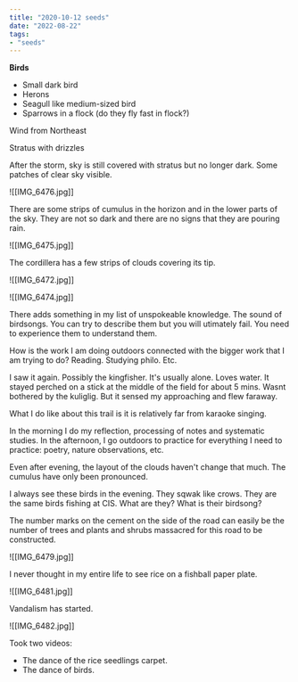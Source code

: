 ```yaml
---
title: "2020-10-12 seeds"
date: "2022-08-22"
tags:
- "seeds"
---
```


**Birds**

- Small dark bird
- Herons
- Seagull like medium-sized bird
- Sparrows in a flock (do they fly fast in flock?)

Wind from Northeast

Stratus with drizzles

After the storm, sky is still covered with stratus but no longer dark. Some patches of clear sky visible.

![[IMG_6476.jpg]]

There are some strips of cumulus in the horizon and in the lower parts of the sky. They are not so dark and there are no signs that they are pouring rain.

![[IMG_6475.jpg]]

The cordillera has a few strips of clouds covering its tip.

![[IMG_6472.jpg]]

![[IMG_6474.jpg]]

There adds something in my list of unspokeable knowledge. The sound of birdsongs. You can try to describe them but you will utimately fail. You need to experience them to understand them.

How is the work I am doing outdoors connected with the bigger work that I am trying to do? Reading. Studying philo. Etc.

I saw it again. Possibly the kingfisher. It's usually alone. Loves water. It stayed perched on a stick at the middle of the field for about 5 mins. Wasnt bothered by the kuliglig. But it sensed my approaching and flew faraway.

What I do like about this trail is it is relatively far from karaoke singing.

In the morning I do my reflection, processing of notes and systematic studies. In the afternoon, I go outdoors to practice for everything I need to practice: poetry, nature observations, etc.

Even after evening, the layout of the clouds haven't change that much. The cumulus have only been pronounced.

I always see these birds in the evening. They sqwak like crows. They are the same birds fishing at CIS. What are they? What is their birdsong?

The number marks on the cement on the side of the road can easily be the number of trees and plants and shrubs massacred for this road to be constructed.

![[IMG_6479.jpg]]

I never thought in my entire life to see rice on a fishball paper plate.

![[IMG_6481.jpg]]

Vandalism has started.

![[IMG_6482.jpg]]

Took two videos:

- The dance of the rice seedlings carpet.
- The dance of birds.